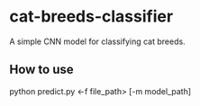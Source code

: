 # cat-breeds-classifier
A simple CNN model for classifying cat breeds.

## How to use
python predict.py <-f file_path> [-m model_path]
